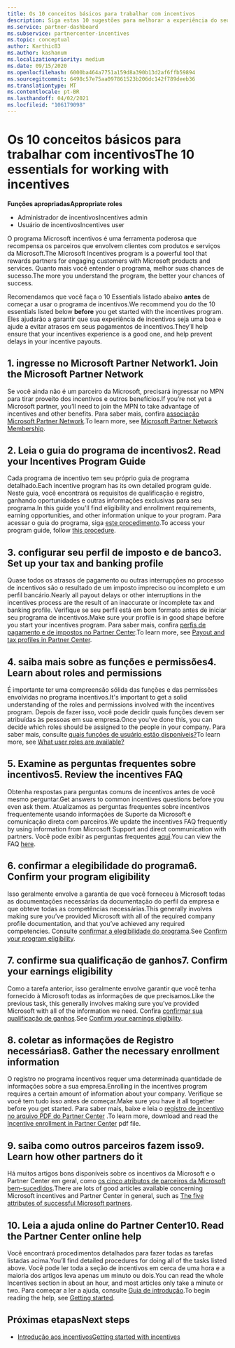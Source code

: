 ```yaml
---
title: Os 10 conceitos básicos para trabalhar com incentivos
description: Siga estas 10 sugestões para melhorar a experiência do seu programa de incentivo e receber pagamentos mais cedo.
ms.service: partner-dashboard
ms.subservice: partnercenter-incentives
ms.topic: conceptual
author: Karthic83
ms.author: kashanum
ms.localizationpriority: medium
ms.date: 09/15/2020
ms.openlocfilehash: 6000ba464a7751a159d8a390b13d2af6ffb59894
ms.sourcegitcommit: 6498c57e75aa097861523b206dc142f789deeb36
ms.translationtype: MT
ms.contentlocale: pt-BR
ms.lasthandoff: 04/02/2021
ms.locfileid: "106179098"
---
```

# <a name="the-10-essentials-for-working-with-incentives"></a><span data-ttu-id="5822d-103">Os 10 conceitos básicos para trabalhar com incentivos</span><span class="sxs-lookup"><span data-stu-id="5822d-103">The 10 essentials for working with incentives</span></span>

<span data-ttu-id="5822d-104">**Funções apropriadas**</span><span class="sxs-lookup"><span data-stu-id="5822d-104">**Appropriate roles**</span></span>

- <span data-ttu-id="5822d-105">Administrador de incentivos</span><span class="sxs-lookup"><span data-stu-id="5822d-105">Incentives admin</span></span>
- <span data-ttu-id="5822d-106">Usuário de incentivos</span><span class="sxs-lookup"><span data-stu-id="5822d-106">Incentives user</span></span>

<span data-ttu-id="5822d-107">O programa Microsoft incentivos é uma ferramenta poderosa que recompensa os parceiros que envolvem clientes com produtos e serviços da Microsoft.</span><span class="sxs-lookup"><span data-stu-id="5822d-107">The Microsoft Incentives program is a powerful tool that rewards partners for engaging customers with Microsoft products and services.</span></span> <span data-ttu-id="5822d-108">Quanto mais você entender o programa, melhor suas chances de sucesso.</span><span class="sxs-lookup"><span data-stu-id="5822d-108">The more you understand the program, the better your chances of success.</span></span>

<span data-ttu-id="5822d-109">Recomendamos que você faça o 10 Essentials listado abaixo **antes** de começar a usar o programa de incentivos.</span><span class="sxs-lookup"><span data-stu-id="5822d-109">We recommend you do the 10 essentials listed below **before** you get started with the incentives program.</span></span> <span data-ttu-id="5822d-110">Eles ajudarão a garantir que sua experiência de incentivos seja uma boa e ajude a evitar atrasos em seus pagamentos de incentivos.</span><span class="sxs-lookup"><span data-stu-id="5822d-110">They’ll help ensure that your incentives experience is a good one, and help prevent delays in your incentive payouts.</span></span>

## <a name="1-join-the-microsoft-partner-network"></a><span data-ttu-id="5822d-111">1. ingresse no Microsoft Partner Network</span><span class="sxs-lookup"><span data-stu-id="5822d-111">1. Join the Microsoft Partner Network</span></span>

<span data-ttu-id="5822d-112">Se você ainda não é um parceiro da Microsoft, precisará ingressar no MPN para tirar proveito dos incentivos e outros benefícios.</span><span class="sxs-lookup"><span data-stu-id="5822d-112">If you’re not yet a Microsoft partner, you’ll need to join the MPN to take advantage of incentives and other benefits.</span></span> <span data-ttu-id="5822d-113">Para saber mais, confira [associação Microsoft Partner Network](https://partner.microsoft.com/membership).</span><span class="sxs-lookup"><span data-stu-id="5822d-113">To learn more, see [Microsoft Partner Network Membership](https://partner.microsoft.com/membership).</span></span>

## <a name="2-read-your-incentives-program-guide"></a><span data-ttu-id="5822d-114">2. Leia o guia do programa de incentivos</span><span class="sxs-lookup"><span data-stu-id="5822d-114">2. Read your Incentives Program Guide</span></span>

<span data-ttu-id="5822d-115">Cada programa de incentivo tem seu próprio guia de programa detalhado.</span><span class="sxs-lookup"><span data-stu-id="5822d-115">Each incentive program has its own detailed program guide.</span></span> <span data-ttu-id="5822d-116">Neste guia, você encontrará os requisitos de qualificação e registro, ganhando oportunidades e outras informações exclusivas para seu programa.</span><span class="sxs-lookup"><span data-stu-id="5822d-116">In this guide you'll find eligibility and enrollment requirements, earning opportunities, and other information unique to your program.</span></span> <span data-ttu-id="5822d-117">Para acessar o guia do programa, siga [este procedimento](incentives-determined-your-program-eligibility.md#determining-your-program-eligibility).</span><span class="sxs-lookup"><span data-stu-id="5822d-117">To access your program guide, follow [this procedure](incentives-determined-your-program-eligibility.md#determining-your-program-eligibility).</span></span>

## <a name="3-set-up-your-tax-and-banking-profile"></a><span data-ttu-id="5822d-118">3. configurar seu perfil de imposto e de banco</span><span class="sxs-lookup"><span data-stu-id="5822d-118">3. Set up your tax and banking profile</span></span>

<span data-ttu-id="5822d-119">Quase todos os atrasos de pagamento ou outras interrupções no processo de incentivos são o resultado de um imposto impreciso ou incompleto e um perfil bancário.</span><span class="sxs-lookup"><span data-stu-id="5822d-119">Nearly all payout delays or other interruptions in the incentives process are the result of an inaccurate or incomplete tax and banking profile.</span></span> <span data-ttu-id="5822d-120">Verifique se seu perfil está em bom formato antes de iniciar seu programa de incentivos.</span><span class="sxs-lookup"><span data-stu-id="5822d-120">Make sure your profile is in good shape before you start your incentives program.</span></span> <span data-ttu-id="5822d-121">Para saber mais, confira [perfis de pagamento e de impostos no Partner Center](incentives-create-and-manage-your-payout-and-tax-profiles.md).</span><span class="sxs-lookup"><span data-stu-id="5822d-121">To learn more, see [Payout and tax profiles in Partner Center](incentives-create-and-manage-your-payout-and-tax-profiles.md).</span></span>

## <a name="4-learn-about-roles-and-permissions"></a><span data-ttu-id="5822d-122">4. saiba mais sobre as funções e permissões</span><span class="sxs-lookup"><span data-stu-id="5822d-122">4. Learn about roles and permissions</span></span>

<span data-ttu-id="5822d-123">É importante ter uma compreensão sólida das funções e das permissões envolvidas no programa incentivos.</span><span class="sxs-lookup"><span data-stu-id="5822d-123">It's important to get a solid understanding of the roles and permissions involved with the incentives program.</span></span> <span data-ttu-id="5822d-124">Depois de fazer isso, você pode decidir quais funções devem ser atribuídas às pessoas em sua empresa.</span><span class="sxs-lookup"><span data-stu-id="5822d-124">Once you've done this, you can decide which roles should be assigned to the people in your company.</span></span> <span data-ttu-id="5822d-125">Para saber mais, consulte [quais funções de usuário estão disponíveis?](incentives-faq.md#what-user-roles-are-available)</span><span class="sxs-lookup"><span data-stu-id="5822d-125">To learn more, see [What user roles are available?](incentives-faq.md#what-user-roles-are-available)</span></span>

## <a name="5-review-the-incentives-faq"></a><span data-ttu-id="5822d-126">5. Examine as perguntas frequentes sobre incentivos</span><span class="sxs-lookup"><span data-stu-id="5822d-126">5. Review the incentives FAQ</span></span>

<span data-ttu-id="5822d-127">Obtenha respostas para perguntas comuns de incentivos antes de você mesmo perguntar.</span><span class="sxs-lookup"><span data-stu-id="5822d-127">Get answers to common incentives questions before you even ask them.</span></span> <span data-ttu-id="5822d-128">Atualizamos as perguntas frequentes sobre incentivos frequentemente usando informações de Suporte da Microsoft e comunicação direta com parceiros.</span><span class="sxs-lookup"><span data-stu-id="5822d-128">We update the incentives FAQ frequently by using information from Microsoft Support and direct communication with partners.</span></span> <span data-ttu-id="5822d-129">Você pode exibir as perguntas frequentes [aqui](incentives-faq.md).</span><span class="sxs-lookup"><span data-stu-id="5822d-129">You can view the FAQ [here](incentives-faq.md).</span></span>

## <a name="6-confirm-your-program-eligibility"></a><span data-ttu-id="5822d-130">6. confirmar a elegibilidade do programa</span><span class="sxs-lookup"><span data-stu-id="5822d-130">6. Confirm your program eligibility</span></span>

<span data-ttu-id="5822d-131">Isso geralmente envolve a garantia de que você forneceu à Microsoft todas as documentações necessárias da documentação do perfil da empresa e que obteve todas as competências necessárias.</span><span class="sxs-lookup"><span data-stu-id="5822d-131">This generally involves making sure you’ve provided Microsoft with all of the required company profile documentation, and that you’ve achieved any required competencies.</span></span> <span data-ttu-id="5822d-132">Consulte [confirmar a elegibilidade do programa](incentives-determined-your-program-eligibility.md).</span><span class="sxs-lookup"><span data-stu-id="5822d-132">See [Confirm your program eligibility](incentives-determined-your-program-eligibility.md).</span></span>

## <a name="7-confirm-your-earnings-eligibility"></a><span data-ttu-id="5822d-133">7. confirme sua qualificação de ganhos</span><span class="sxs-lookup"><span data-stu-id="5822d-133">7. Confirm your earnings eligibility</span></span>

<span data-ttu-id="5822d-134">Como a tarefa anterior, isso geralmente envolve garantir que você tenha fornecido à Microsoft todas as informações de que precisamos.</span><span class="sxs-lookup"><span data-stu-id="5822d-134">Like the previous task, this generally involves making sure you’ve provided Microsoft with all of the information we need.</span></span> <span data-ttu-id="5822d-135">Confira [confirmar sua qualificação de ganhos](incentives-confirm-your-earnings-eligibility.md).</span><span class="sxs-lookup"><span data-stu-id="5822d-135">See [Confirm your earnings eligibility](incentives-confirm-your-earnings-eligibility.md).</span></span>

## <a name="8-gather-the-necessary-enrollment-information"></a><span data-ttu-id="5822d-136">8. coletar as informações de Registro necessárias</span><span class="sxs-lookup"><span data-stu-id="5822d-136">8. Gather the necessary enrollment information</span></span>

<span data-ttu-id="5822d-137">O registro no programa incentivos requer uma determinada quantidade de informações sobre a sua empresa.</span><span class="sxs-lookup"><span data-stu-id="5822d-137">Enrolling in the incentives program requires a certain amount of information about your company.</span></span> <span data-ttu-id="5822d-138">Verifique se você tem tudo isso antes de começar.</span><span class="sxs-lookup"><span data-stu-id="5822d-138">Make sure you have it all together before you get started.</span></span> <span data-ttu-id="5822d-139">Para saber mais, baixe e leia o [registro de incentivo no arquivo PDF do Partner Center](https://assetsprod.microsoft.com/partner-center-incentives-enrollment.pdf) .</span><span class="sxs-lookup"><span data-stu-id="5822d-139">To learn more, download and read the [Incentive enrollment in Partner Center](https://assetsprod.microsoft.com/partner-center-incentives-enrollment.pdf) pdf file.</span></span>

## <a name="9-learn-how-other-partners-do-it"></a><span data-ttu-id="5822d-140">9. saiba como outros parceiros fazem isso</span><span class="sxs-lookup"><span data-stu-id="5822d-140">9. Learn how other partners do it</span></span>

<span data-ttu-id="5822d-141">Há muitos artigos bons disponíveis sobre os incentivos da Microsoft e o Partner Center em geral, como [os cinco atributos de parceiros da Microsoft bem-sucedidos](https://www.microsoft.com/en-us/us-partner-blog/2019/08/29/the-five-attributes-of-successful-microsoft-partners/).</span><span class="sxs-lookup"><span data-stu-id="5822d-141">There are lots of good articles available concerning Microsoft incentives and Partner Center in general, such as [The five attributes of successful Microsoft partners](https://www.microsoft.com/en-us/us-partner-blog/2019/08/29/the-five-attributes-of-successful-microsoft-partners/).</span></span>

## <a name="10-read-the-partner-center-online-help"></a><span data-ttu-id="5822d-142">10. Leia a ajuda online do Partner Center</span><span class="sxs-lookup"><span data-stu-id="5822d-142">10. Read the Partner Center online help</span></span>

<span data-ttu-id="5822d-143">Você encontrará procedimentos detalhados para fazer todas as tarefas listadas acima.</span><span class="sxs-lookup"><span data-stu-id="5822d-143">You’ll find detailed procedures for doing all of the tasks listed above.</span></span> <span data-ttu-id="5822d-144">Você pode ler toda a seção de incentivos em cerca de uma hora e a maioria dos artigos leva apenas um minuto ou dois.</span><span class="sxs-lookup"><span data-stu-id="5822d-144">You can read the whole Incentives section in about an hour, and most articles only take a minute or two.</span></span> <span data-ttu-id="5822d-145">Para começar a ler a ajuda, consulte [Guia de introdução](incentives-get-started-intro.md).</span><span class="sxs-lookup"><span data-stu-id="5822d-145">To begin reading the help, see [Getting started](incentives-get-started-intro.md).</span></span>

## <a name="next-steps"></a><span data-ttu-id="5822d-146">Próximas etapas</span><span class="sxs-lookup"><span data-stu-id="5822d-146">Next steps</span></span>

- [<span data-ttu-id="5822d-147">Introdução aos incentivos</span><span class="sxs-lookup"><span data-stu-id="5822d-147">Getting started with incentives</span></span>](incentives-get-started-intro.md)
